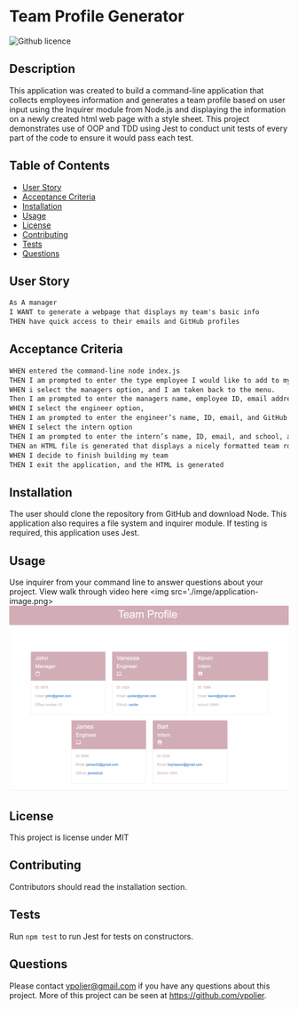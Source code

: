 # Team Profile Generator 
![Github licence](http://img.shields.io/badge/license-MIT-blue.svg)

## Description 
This application was created to build a command-line application that collects employees information and generates a team profile based on user input using the Inquirer module from Node.js and displaying the information on a newly created html web page with a style sheet. This project demonstrates use of OOP and TDD using Jest to conduct unit tests of every part of the code to ensure it would pass each test. 

## Table of Contents
* [User Story](#user-story)
* [Acceptance Criteria](#acceptance-criteria)
* [Installation](#installation)
* [Usage](#usage)
* [License](#license)
* [Contributing](#contributing)
* [Tests](#tests)
* [Questions](#questions)

## User Story

```md
As A manager
I WANT to generate a webpage that displays my team's basic info
THEN have quick access to their emails and GitHub profiles
```

## Acceptance Criteria

```md
WHEN entered the command-line node index.js 
THEN I am prompted to enter the type employee I would like to add to my team. I am presented with a menu with the option to add an engineer or an intern or to finish building my team.
WHEN i select the managers option, and I am taken back to the menu.
Then I am prompted to enter the managers name, employee ID, email address, and office number,and I am taken back to the menu. 
WHEN I select the engineer option, 
THEN I am prompted to enter the engineer’s name, ID, email, and GitHub username, and I am taken back to the menu
WHEN I select the intern option
THEN I am prompted to enter the intern’s name, ID, email, and school, and I am taken back to the menu
THEN an HTML file is generated that displays a nicely formatted team roster based on user input
WHEN I decide to finish building my team
THEN I exit the application, and the HTML is generated
```

## Installation 
The user should clone the repository from GitHub and download Node. This application also requires a file system and inquirer module. If testing is required, this application uses Jest. 

## Usage 
Use inquirer from your command line to answer questions about your project.
View walk through video here 
<img src='./imge/application-image.png>
![alt text](images/application-image.jpg)

## License 
This project is license under MIT

## Contributing 
Contributors should read the installation section. 

## Tests
Run `npm test` to run Jest for tests on constructors. 

## Questions
Please contact vpolier@gmail.com if you have any questions about this project. More of this project can be seen at https://github.com/vpolier.